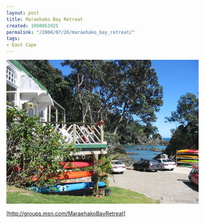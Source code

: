 ```yaml
---
layout: post
title: Maraehako Bay Retreat
created: 1090861925
permalink: "/2004/07/26/maraehako_bay_retreat/"
tags:
- East Cape
---
```


<img src="/image/images/img_2533-850.jpg"/>

[http://groups.msn.com/MaraehakoBayRetreat]
